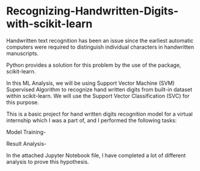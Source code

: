 # Recognizing-Handwritten-Digits-with-scikit-learn

Handwritten text recognition has been an issue since the earliest automatic computers were required to distinguish individual characters in handwritten manuscripts.

Python provides a solution for this problem by the use of the package, scikit-learn.

In this ML Analysis, we will be using Support Vector Machine (SVM) Supervised Algorithm to recognize hand written digits from built-in dataset within scikit-learn. We will use the Support Vector Classification (SVC) for this purpose.

This is a basic project for hand written digits recognition model for a virtual internship which I was a part of, and I performed the following tasks:

Model Training-

Result Analysis-

In the attached Jupyter Notebook file, I have completed a lot of different analysis to prove this hypothesis.

